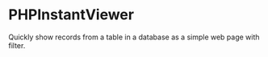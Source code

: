 # PHPInstantViewer
Quickly show records from a table in a database as a simple web page with filter.
